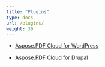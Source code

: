 ```yaml
---
title: "Plugins"
type: docs
url: /plugins/
weight: 30
---
```


- [Aspose.PDF Cloud for WordPress](/pdf/aspose-pdf-cloud-for-wordpress/)

- [Aspose.PDF Cloud for Drupal](/pdf/aspose-pdf-cloud-for-drupal/)
